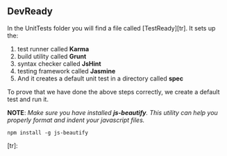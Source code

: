 ## DevReady

In the UnitTests folder you will find a file called [TestReady][tr]. It sets up the:

1. test runner called **Karma**
1. build utility called **Grunt**
1. syntax checker called **JsHint**
1. testing framework called **Jasmine**
1. And it creates a default unit test in a directory called **spec**

To prove that we have done the above steps correctly, we create a default test and run it.

**NOTE**: *Make sure you have installed **js-beautify**. This utility can help you properly format and indent your javascript files.*

```
npm install -g js-beautify
```

[tr]: 